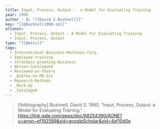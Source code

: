 ```yaml
---
title: Input, Process, Output -  a Model for Evaluating Training
year: 1990
author - 1: "[[David S Bushnell]]"
key: "[[@Bushnell1990-im]]"
aliases:
  - Input, Process, Output - A Model For Evaluating Training
  - Input, Process, Output
type: "[[@misc]]"
tags:
  - International-Business-Machines-Corp.
  - Employee-training
  - Strategic-planning-Business
  - Notion-Catalogued
  - Reviewed-on-Theory
  - _BibTex-to-MD-Git
  - Research-Methods
  - _Mark-Up
  - _Cataloged
---
```


> [!bibliography]
> Bushnell, David S. 1990. “Input, Process, Output: a Model for Evaluating Training.” . https://link.gale.com/apps/doc/A8254390/AONE?u=anon~ef192589&sid=googleScholar&xid=4af10d0e